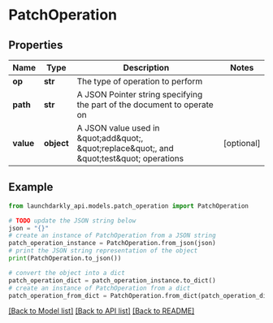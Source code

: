 # PatchOperation


## Properties

Name | Type | Description | Notes
------------ | ------------- | ------------- | -------------
**op** | **str** | The type of operation to perform | 
**path** | **str** | A JSON Pointer string specifying the part of the document to operate on | 
**value** | **object** | A JSON value used in \&quot;add\&quot;, \&quot;replace\&quot;, and \&quot;test\&quot; operations | [optional] 

## Example

```python
from launchdarkly_api.models.patch_operation import PatchOperation

# TODO update the JSON string below
json = "{}"
# create an instance of PatchOperation from a JSON string
patch_operation_instance = PatchOperation.from_json(json)
# print the JSON string representation of the object
print(PatchOperation.to_json())

# convert the object into a dict
patch_operation_dict = patch_operation_instance.to_dict()
# create an instance of PatchOperation from a dict
patch_operation_from_dict = PatchOperation.from_dict(patch_operation_dict)
```
[[Back to Model list]](../README.md#documentation-for-models) [[Back to API list]](../README.md#documentation-for-api-endpoints) [[Back to README]](../README.md)


